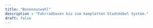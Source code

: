 ```yaml
---
title: "Boxenauswahl"
description : "Fahrradboxen bis zum kompletten Stadtmöbel System."
draft: false
---
```

